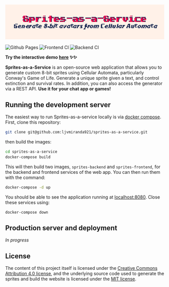 ![](assets/header.png)

![Github Pages](https://github.com/ljvmiranda921/sprites-as-a-service/workflows/Github%20Pages/badge.svg)
![Frontend CI](https://github.com/ljvmiranda921/sprites-as-a-service/workflows/Frontend%20CI/badge.svg)
![Backend CI](https://github.com/ljvmiranda921/sprites-as-a-service/workflows/Backend%20CI/badge.svg)

**Try the interactive demo [here](ljvmiranda921.github.io/sprites-as-a-service) :sparkles::sparkles:**

**Sprites-as-a-Service** is an open-source web application that allows you to
generate custom 8-bit sprites using Cellular Automata, particularly Conway's
Game of Life. Generate a unique sprite given a text, and control extinction and
survival rates. In addition, you can also access the generator via a REST API.
**Use it for your chat app or games!**

## Running the development server 

The easiest way to run Sprites-as-a-service locally is via [docker
compose](https://docs.docker.com/compose/). First, clone this repository:

```sh
git clone git@github.com:ljvmiranda921/sprites-as-a-service.git
```

then build the images:

```sh
cd sprites-as-a-service
docker-compose build
```

This will then build two images, `sprites-backend` and `sprites-frontend`, for
the backend and frontend services of the web app. You can then run them with
the command:

```sh
docker-compose -d up
```

You should be able to see the application running at
[localhost:8080](localhost:8080). Close these services using:

```sh
docker-compose down
```

## Production server and deployment

*In progress*

## License

The content of this project itself is licensed under the [Creative Commons
Attribution 4.0 license](https://creativecommons.org/licenses/by/4.0/deed.ast), and the underlying source code used to generate the
sprites and build the website is licensed under the [MIT license](https://github.com/ljvmiranda921/sprites-as-a-service/blob/master/LICENSE).
